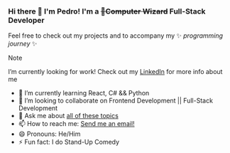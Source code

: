 ### Hi there 👋 I'm Pedro! I'm a ~~:crystal_ball:Computer Wizard~~ Full-Stack Developer

Feel free to check out my projects and to accompany my  ✨ _programming journey_ ✨

> [!NOTE]
> I’m currently looking for work! Check out my [LinkedIn](https://www.linkedin.com/in/pedrorodriguesdias/) for more info about me

- 🌱 I’m currently learning React, C# && Python
- 👯 I’m looking to collaborate on Frontend Development || Full-Stack Development
- 💬 Ask me about [all of these topics](## "Java, JavaScript, SQL, HTML, CSS, ES6, Model-View-Controller (MVC), Java Database Connectivity (JDBC), REST APIs, Tomcat, Maven, SCRUM, Agile Methodologies, Testing, JUnit, Git, jQuery, Bootstrap (Framework), SOAP, Web Applications, Web Development, Object-Oriented Programming (OOP), Spring Framework, Spring MVC, C#, Python, React")
- 📫 How to reach me: [Send me an email!](mailto:pedro.dias.182@hotmail.com)
- 😄 Pronouns: He/Him
- ⚡ Fun fact: I do Stand-Up Comedy
